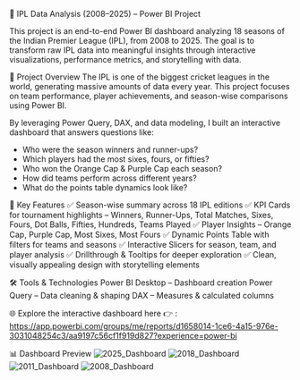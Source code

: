 🏏 IPL Data Analysis (2008–2025) – Power BI Project

This project is an end-to-end Power BI dashboard analyzing 18 seasons of the Indian Premier League (IPL), from 2008 to 2025.
The goal is to transform raw IPL data into meaningful insights through interactive visualizations, performance metrics, and storytelling with data.

📌 Project Overview
The IPL is one of the biggest cricket leagues in the world, generating massive amounts of data every year.
This project focuses on team performance, player achievements, and season-wise comparisons using Power BI.

By leveraging Power Query, DAX, and data modeling, I built an interactive dashboard that answers questions like:
- Who were the season winners and runner-ups?
- Which players had the most sixes, fours, or fifties?
- Who won the Orange Cap & Purple Cap each season?
- How did teams perform across different years?
- What do the points table dynamics look like?

🔑 Key Features
✅ Season-wise summary across 18 IPL editions
✅ KPI Cards for tournament highlights – Winners, Runner-Ups, Total Matches, Sixes, Fours, Dot Balls, Fifties, Hundreds, Teams Played
✅ Player Insights – Orange Cap, Purple Cap, Most Sixes, Most Fours
✅ Dynamic Points Table with filters for teams and seasons
✅ Interactive Slicers for season, team, and player analysis
✅ Drillthrough & Tooltips for deeper exploration
✅ Clean, visually appealing design with storytelling elements

🛠️ Tools & Technologies
Power BI Desktop – Dashboard creation
Power Query – Data cleaning & shaping
DAX – Measures & calculated columns

🌐 Explore the interactive dashboard here 👉 : https://app.powerbi.com/groups/me/reports/d1658014-1ce6-4a15-976e-3031048254c3/aa9197c56cf1f919d827?experience=power-bi 

📊 Dashboard Preview
![2025_Dashboard](https://github.com/user-attachments/assets/11109b84-e72f-47c1-8cee-8c22f0a035ac)
![2018_Dashboard](https://github.com/user-attachments/assets/823c0f80-4197-41d6-bd5e-41f362a17ee4)
![2011_Dashboard](https://github.com/user-attachments/assets/6e0d6efb-e40a-41d6-883b-61d151bc7abb)
![2008_Dashboard](https://github.com/user-attachments/assets/41b11f66-a340-40af-b8e6-616d94ccd65f)

